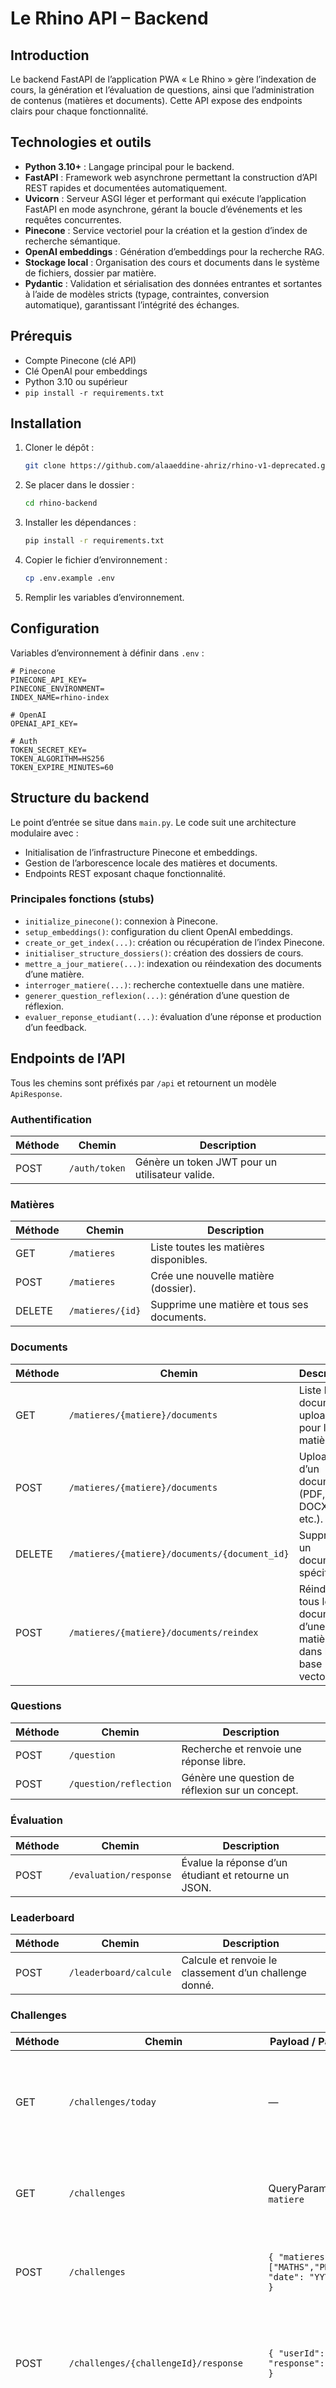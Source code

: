 # Le Rhino API – Backend

## Introduction

Le backend FastAPI de l’application PWA « Le Rhino » gère l’indexation de cours, la génération et l’évaluation de questions, ainsi que l’administration de contenus (matières et documents). Cette API expose des endpoints clairs pour chaque fonctionnalité.

## Technologies et outils

- **Python 3.10+** : Langage principal pour le backend.
- **FastAPI** : Framework web asynchrone permettant la construction d’API REST rapides et documentées automatiquement.
- **Uvicorn** : Serveur ASGI léger et performant qui exécute l’application FastAPI en mode asynchrone, gérant la boucle d’événements et les requêtes concurrentes.
- **Pinecone** : Service vectoriel pour la création et la gestion d’index de recherche sémantique.
- **OpenAI embeddings** : Génération d’embeddings pour la recherche RAG.
- **Stockage local** : Organisation des cours et documents dans le système de fichiers, dossier par matière.
- **Pydantic** : Validation et sérialisation des données entrantes et sortantes à l’aide de modèles stricts (typage, contraintes, conversion automatique), garantissant l’intégrité des échanges.

## Prérequis

- Compte Pinecone (clé API)
- Clé OpenAI pour embeddings
- Python 3.10 ou supérieur
- `pip install -r requirements.txt`

## Installation

1. Cloner le dépôt :
    
    ```bash
    git clone https://github.com/alaaeddine-ahriz/rhino-v1-deprecated.git
    ```
    
2. Se placer dans le dossier :
    
    ```bash
    cd rhino-backend
    ```
    
3. Installer les dépendances :
    
    ```bash
    pip install -r requirements.txt
    ```
    
4. Copier le fichier d’environnement :
    
    ```bash
    cp .env.example .env
    ```
    
5. Remplir les variables d’environnement.

## Configuration

Variables d’environnement à définir dans `.env` :

```
# Pinecone
PINECONE_API_KEY=
PINECONE_ENVIRONMENT=
INDEX_NAME=rhino-index

# OpenAI
OPENAI_API_KEY=

# Auth
TOKEN_SECRET_KEY=
TOKEN_ALGORITHM=HS256
TOKEN_EXPIRE_MINUTES=60
```

## Structure du backend

Le point d’entrée se situe dans `main.py`. Le code suit une architecture modulaire avec :

- Initialisation de l’infrastructure Pinecone et embeddings.
- Gestion de l’arborescence locale des matières et documents.
- Endpoints REST exposant chaque fonctionnalité.

### Principales fonctions (stubs)

- `initialize_pinecone()`: connexion à Pinecone.
- `setup_embeddings()`: configuration du client OpenAI embeddings.
- `create_or_get_index(...)`: création ou récupération de l’index Pinecone.
- `initialiser_structure_dossiers()`: création des dossiers de cours.
- `mettre_a_jour_matiere(...)`: indexation ou réindexation des documents d’une matière.
- `interroger_matiere(...)`: recherche contextuelle dans une matière.
- `generer_question_reflexion(...)`: génération d’une question de réflexion.
- `evaluer_reponse_etudiant(...)`: évaluation d’une réponse et production d’un feedback.

## Endpoints de l’API

Tous les chemins sont préfixés par `/api` et retournent un modèle `ApiResponse`.

### Authentification

| Méthode | Chemin | Description |
| --- | --- | --- |
| POST | `/auth/token` | Génère un token JWT pour un utilisateur valide. |

### Matières

| Méthode | Chemin | Description |
| --- | --- | --- |
| GET | `/matieres` | Liste toutes les matières disponibles. |
| POST | `/matieres` | Crée une nouvelle matière (dossier). |
| DELETE | `/matieres/{id}` | Supprime une matière et tous ses documents. |

### Documents

| Méthode | Chemin | Description |
| --- | --- | --- |
| GET | `/matieres/{matiere}/documents` | Liste les documents uploadés pour la matière. |
| POST | `/matieres/{matiere}/documents` | Upload d’un document (PDF, DOCX, etc.). |
| DELETE | `/matieres/{matiere}/documents/{document_id}` | Supprime un document spécifié. |
| POST | `/matieres/{matiere}/documents/reindex` | Réindexe tous les documents d’une matière dans la base vectorielle. |

### Questions

| Méthode | Chemin | Description |
| --- | --- | --- |
| POST | `/question` | Recherche et renvoie une réponse libre. |
| POST | `/question/reflection` | Génère une question de réflexion sur un concept. |

### Évaluation

| Méthode | Chemin | Description |
| --- | --- | --- |
| POST | `/evaluation/response` | Évalue la réponse d’un étudiant et retourne un JSON. |

### Leaderboard

| Méthode | Chemin | Description |
| --- | --- | --- |
| POST | `/leaderboard/calcule` | Calcule et renvoie le classement d’un challenge donné. |

### Challenges

| Méthode | Chemin | Payload / Paramètres | Description |
| --- | --- | --- | --- |
| GET | `/challenges/today` | — | Récupère le challenge du jour selon la date serveur (`challengeId`, `date`, `question`, `matieres`). |
| GET | `/challenges` | QueryParam facultatif `matiere` | Liste tous les challenges, filtrables par matière ou plage de dates. |
| POST | `/challenges` | `{ "matieres": ["MATHS","PHYSIQUE"], "date": "YYYY-MM-DD" }` | Crée un nouveau challenge pour une ou plusieurs matières. |
| POST | `/challenges/{challengeId}/response` | `{ "userId": "<id>", "response": "<texte>" }` | Soumet la réponse d’un utilisateur et l’enregistre ; peut déclencher une évaluation. |
| GET | `/challenges/{challengeId}/leaderboard` | — | Récupère le classement pour un challenge spécifique (`userId`, `score`, `rang`). |

## Flows utilisateur typiques

### Parcours Étudiant

1. **Connexion** : l’étudiant s’authentifie en envoyant ses identifiants à `POST /auth/token` et reçoit un JWT.
2. **Récupération du challenge du jour** : appel à `GET /challenges/today` pour obtenir la question et les matières associées.
3. **Soumission de la réponse** : envoi de la réponse via `POST /challenges/{challengeId}/response`.
4. **Évaluation** : la réponse peut être évaluée automatiquement ou manuellement. L’étudiant peut consulter son feedback via `POST /evaluation/response`.
5. **Classement** : consultation du classement du challenge avec `GET /challenges/{challengeId}/leaderboard`.

### Parcours Enseignant

1. **Connexion** : l’enseignant s’authentifie via `POST /auth/token` et obtient un JWT.
2. **Gestion des matières** : création de nouvelles matières via `POST /matieres` ou réindexation d’une matière existante avec `POST /matieres/{matiere}/documents/reindex`.
3. **Gestion des documents** : upload de supports pédagogiques (`POST /matieres/{matiere}/documents`) et suppression si nécessaire (`DELETE /matieres/{matiere}/documents/{document_id}`).
4. **Création de questions ou de challenges** : génération de questions de réflexion via `POST /question/reflection` ou création de challenges ciblés avec `POST /challenges`.
5. **Suivi des réponses** : récupération des réponses soumises par les étudiants (logique d’accès aux enregistrements de `POST /challenges/{challengeId}/response`).
6. **Évaluation des réponses** : évaluation manuelle ou semi-automatique via `POST /evaluation/response` pour fournir un feedback structuré.
7. **Analyse du classement** : consultation du leaderboard via `GET /challenges/{challengeId}/leaderboard` pour suivre la progression de la promotion.

## Authentification par token

1. L’utilisateur envoie ses identifiants à `/auth/token`.
2. Le serveur valide (stub) et renvoie un JWT.
3. Le token doit être inclus dans `Authorization: Bearer <token>`.
4. Toutes les routes sont protégées par un middleware JWT.

## Évolutions futures

- Intégration CAS / SSO.
- Notifications push.
- Gamification et badges.
- Interfaces utilisateur et d’administration dédiée.